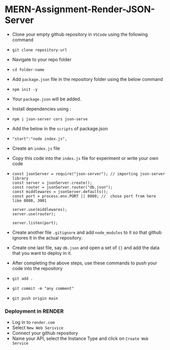 # MERN-Assignment-Render-JSON-Server

* Clone your empty github repository in `VSCode` using the following command
*     git clone repository-url
* Navigate to your repo folder
*     cd folder-name
* Add `package.json` file in the repository folder using the below command
*     npm init -y
* Your `package.json` will be added.
* Install dependencies using :
*     npm i json-server cors json-serve
* Add the below in the `scripts` of package.json
*     "start":"node index.js",
* Create an `index.js` file
* Copy this code into the `index.js` file for experiment or write your own code
*     const jsonServer = require("json-server"); // importing json-server library
      const server = jsonServer.create();
      const router = jsonServer.router("db.json");
      const middlewares = jsonServer.defaults();
      const port = process.env.PORT || 8080; //  chose port from here like 8080, 3001

      server.use(middlewares);
      server.use(router);

      server.listen(port);
* Create another file `.gitignore` and add `node_modules` to it so that github ignores it in the actual repository.
* Create one last file, say `db.json` and open a set of `{}` and add the data that you want to deploy in it.


* After completing the above steps, use these commands to push your code into the repository
*     git add .
*     git commit -m "any comment"
*     git push origin main

### Deployment in RENDER

* Log in to `render.com`
* Select `New Web Serivice`
* Connect your github repository
* Name your API, select the Instance Type and click on `Create Web Service`
